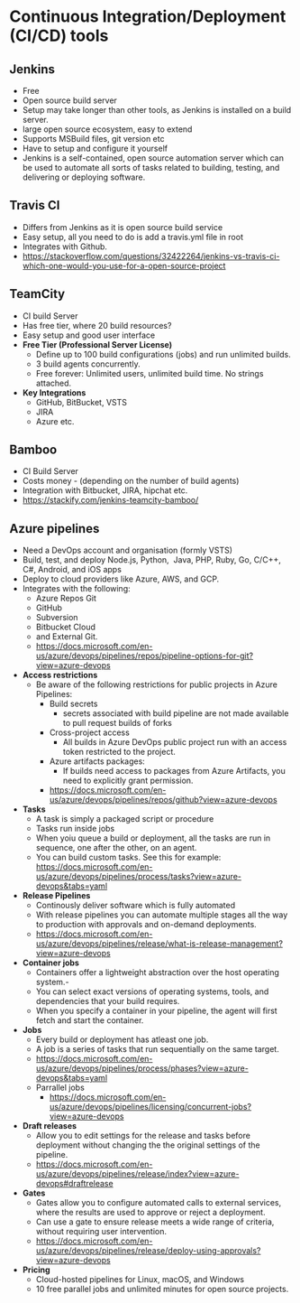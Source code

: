 # Continuous Integration/Deployment (CI/CD) tools

## Jenkins
- Free
- Open source build server
- Setup may take longer than other tools, as Jenkins is installed on a build server.
- large open source ecosystem, easy to extend
- Supports MSBuild files, git version etc
- Have to setup and configure it yourself
- Jenkins is a self-contained, open source automation server which can be used to automate all sorts of tasks related to building, testing, and delivering or deploying software.

## Travis CI 
- Differs from Jenkins as it is open source build service
- Easy setup, all you need to do is add a travis.yml file in root
- Integrates with Github.
- https://stackoverflow.com/questions/32422264/jenkins-vs-travis-ci-which-one-would-you-use-for-a-open-source-project

## TeamCity
- CI build Server
- Has free tier, where 20 build resources?
- Easy setup and good user interface
- **Free Tier (Professional Server License)**
  - Define up to 100 build configurations (jobs) and run unlimited builds.
  - 3 build agents concurrently.
  - Free forever: Unlimited users, unlimited build time. No strings attached.
- **Key Integrations**
  - GitHub, BitBucket, VSTS
  - JIRA 
  - Azure etc.

## Bamboo
- CI Build Server
- Costs money - (depending on the number of build agents)
- Integration with Bitbucket, JIRA, hipchat etc. 
- https://stackify.com/jenkins-teamcity-bamboo/

## Azure pipelines
  - Need a DevOps account and organisation (formly VSTS)
  - Build, test, and deploy Node.js, Python,  Java, PHP, Ruby, Go, C/C++, C#, Android, and iOS apps
  - Deploy to cloud providers like Azure, AWS, and GCP.
  - Integrates with the following:
    - Azure Repos Git
    - GitHub
    - Subversion
    - Bitbucket Cloud
    - and External Git.
    - https://docs.microsoft.com/en-us/azure/devops/pipelines/repos/pipeline-options-for-git?view=azure-devops
- **Access restrictions**
  - Be aware of the following restrictions for public projects in Azure Pipelines:
    - Build secrets
      - secrets associated with build pipeline are not made available to pull request builds of forks
    - Cross-project access
      - All builds in Azure DevOps public project run with an access token restricted to the project.
    - Azure artifacts packages:
      - If builds need access to packages from Azure Artifacts, you need to explicitly grant permission.
    - https://docs.microsoft.com/en-us/azure/devops/pipelines/repos/github?view=azure-devops
- **Tasks**
  - A task is simply a packaged script or procedure
  - Tasks run inside jobs
  - When yoiu queue a build or deployment, all the tasks are run in sequence, one after the other, on an agent.
  - You can build custom tasks. See this for example: https://docs.microsoft.com/en-us/azure/devops/pipelines/process/tasks?view=azure-devops&tabs=yaml
- **Release Pipelines**
  - Continously deliver software which is fully automated
  - With release pipelines you can automate multiple stages all the way to production with approvals and on-demand deployments.
  - https://docs.microsoft.com/en-us/azure/devops/pipelines/release/what-is-release-management?view=azure-devops
- **Container jobs**
  - Containers offer a lightweight abstraction over the host operating system.-
  - You can select exact versions of operating systems, tools, and dependencies that your build requires.
  - When you specify a container in your pipeline, the agent will first fetch and start the container.
- **Jobs**
  - Every build or deployment has atleast one job.
  - A job is a series of tasks that run sequentially on the same target.
  - https://docs.microsoft.com/en-us/azure/devops/pipelines/process/phases?view=azure-devops&tabs=yaml
  - Parrallel jobs
    - https://docs.microsoft.com/en-us/azure/devops/pipelines/licensing/concurrent-jobs?view=azure-devops
- **Draft releases**
  - Allow you to edit settings for the release and tasks before deployment without changing the the original settings of the pipeline.
  - https://docs.microsoft.com/en-us/azure/devops/pipelines/release/index?view=azure-devops#draftrelease
- **Gates**
  - Gates allow you to configure automated calls to external services, where the results are used to approve or reject a deployment.
  - Can use a gate to ensure release meets a wide range of criteria, without requiring user intervention.
  - https://docs.microsoft.com/en-us/azure/devops/pipelines/release/deploy-using-approvals?view=azure-devops
- **Pricing**
  - Cloud-hosted pipelines for Linux, macOS, and Windows
  - 10 free parallel jobs and unlimited minutes for open source projects.